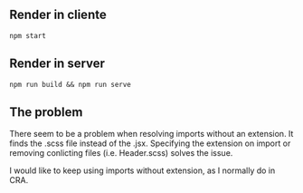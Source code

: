 ## Render in cliente
```
npm start
```

## Render in server
```
npm run build && npm run serve
```

## The problem
There seem to be a problem when resolving imports without an extension. It finds the .scss file instead of the .jsx.
Specifying the extension on import or removing conlicting files (i.e. Header.scss) solves the issue.

I would like to keep using imports without extension, as I normally do in CRA.